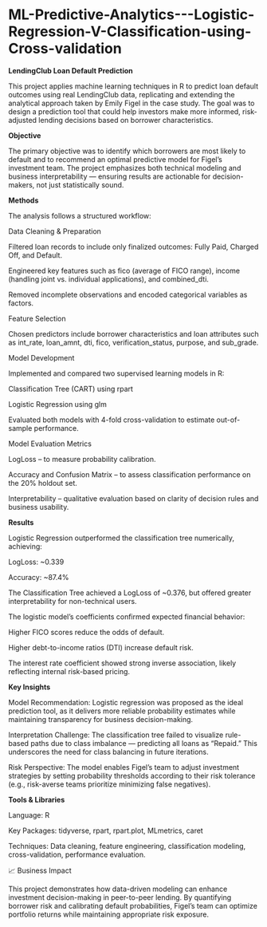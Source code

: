 # ML-Predictive-Analytics---Logistic-Regression-V-Classification-using-Cross-validation
**LendingClub Loan Default Prediction**

This project applies machine learning techniques in R to predict loan default outcomes using real LendingClub data, replicating and extending the analytical approach taken by Emily Figel in the case study. The goal was to design a prediction tool that could help investors make more informed, risk-adjusted lending decisions based on borrower characteristics.

**Objective**

The primary objective was to identify which borrowers are most likely to default and to recommend an optimal predictive model for Figel’s investment team. The project emphasizes both technical modeling and business interpretability — ensuring results are actionable for decision-makers, not just statistically sound.

**Methods**

The analysis follows a structured workflow:

Data Cleaning & Preparation

Filtered loan records to include only finalized outcomes: Fully Paid, Charged Off, and Default.

Engineered key features such as fico (average of FICO range), income (handling joint vs. individual applications), and combined_dti.

Removed incomplete observations and encoded categorical variables as factors.

Feature Selection

Chosen predictors include borrower characteristics and loan attributes such as int_rate, loan_amnt, dti, fico, verification_status, purpose, and sub_grade.

Model Development

Implemented and compared two supervised learning models in R:

Classification Tree (CART) using rpart

Logistic Regression using glm

Evaluated both models with 4-fold cross-validation to estimate out-of-sample performance.

Model Evaluation Metrics

LogLoss – to measure probability calibration.

Accuracy and Confusion Matrix – to assess classification performance on the 20% holdout set.

Interpretability – qualitative evaluation based on clarity of decision rules and business usability.

**Results**

Logistic Regression outperformed the classification tree numerically, achieving:

LogLoss: ~0.339

Accuracy: ~87.4%

The Classification Tree achieved a LogLoss of ~0.376, but offered greater interpretability for non-technical users.

The logistic model’s coefficients confirmed expected financial behavior:

Higher FICO scores reduce the odds of default.

Higher debt-to-income ratios (DTI) increase default risk.

The interest rate coefficient showed strong inverse association, likely reflecting internal risk-based pricing.

**Key Insights**

Model Recommendation: Logistic regression was proposed as the ideal prediction tool, as it delivers more reliable probability estimates while maintaining transparency for business decision-making.

Interpretation Challenge: The classification tree failed to visualize rule-based paths due to class imbalance — predicting all loans as “Repaid.” This underscores the need for class balancing in future iterations.

Risk Perspective: The model enables Figel’s team to adjust investment strategies by setting probability thresholds according to their risk tolerance (e.g., risk-averse teams prioritize minimizing false negatives).

**Tools & Libraries**

Language: R

Key Packages: tidyverse, rpart, rpart.plot, MLmetrics, caret

Techniques: Data cleaning, feature engineering, classification modeling, cross-validation, performance evaluation.

📈 Business Impact

This project demonstrates how data-driven modeling can enhance investment decision-making in peer-to-peer lending. By quantifying borrower risk and calibrating default probabilities, Figel’s team can optimize portfolio returns while maintaining appropriate risk exposure.
